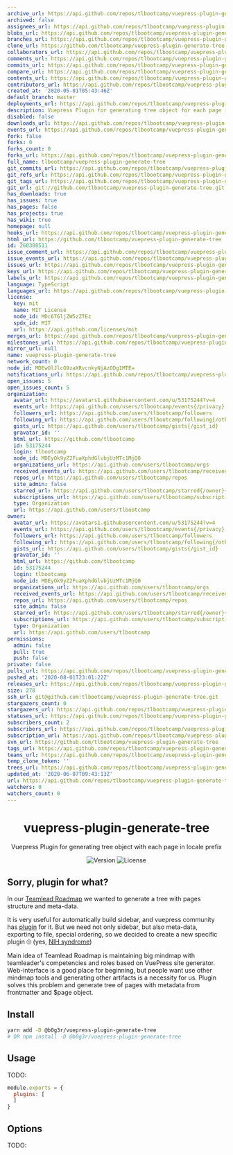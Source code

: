 ```yaml
---
archive_url: https://api.github.com/repos/tlbootcamp/vuepress-plugin-generate-tree/{archive_format}{/ref}
archived: false
assignees_url: https://api.github.com/repos/tlbootcamp/vuepress-plugin-generate-tree/assignees{/user}
blobs_url: https://api.github.com/repos/tlbootcamp/vuepress-plugin-generate-tree/git/blobs{/sha}
branches_url: https://api.github.com/repos/tlbootcamp/vuepress-plugin-generate-tree/branches{/branch}
clone_url: https://github.com/tlbootcamp/vuepress-plugin-generate-tree.git
collaborators_url: https://api.github.com/repos/tlbootcamp/vuepress-plugin-generate-tree/collaborators{/collaborator}
comments_url: https://api.github.com/repos/tlbootcamp/vuepress-plugin-generate-tree/comments{/number}
commits_url: https://api.github.com/repos/tlbootcamp/vuepress-plugin-generate-tree/commits{/sha}
compare_url: https://api.github.com/repos/tlbootcamp/vuepress-plugin-generate-tree/compare/{base}...{head}
contents_url: https://api.github.com/repos/tlbootcamp/vuepress-plugin-generate-tree/contents/{+path}
contributors_url: https://api.github.com/repos/tlbootcamp/vuepress-plugin-generate-tree/contributors
created_at: '2020-05-01T05:43:46Z'
default_branch: master
deployments_url: https://api.github.com/repos/tlbootcamp/vuepress-plugin-generate-tree/deployments
description: Vuepress Plugin for generating tree object for each page in locale prefix
disabled: false
downloads_url: https://api.github.com/repos/tlbootcamp/vuepress-plugin-generate-tree/downloads
events_url: https://api.github.com/repos/tlbootcamp/vuepress-plugin-generate-tree/events
fork: false
forks: 0
forks_count: 0
forks_url: https://api.github.com/repos/tlbootcamp/vuepress-plugin-generate-tree/forks
full_name: tlbootcamp/vuepress-plugin-generate-tree
git_commits_url: https://api.github.com/repos/tlbootcamp/vuepress-plugin-generate-tree/git/commits{/sha}
git_refs_url: https://api.github.com/repos/tlbootcamp/vuepress-plugin-generate-tree/git/refs{/sha}
git_tags_url: https://api.github.com/repos/tlbootcamp/vuepress-plugin-generate-tree/git/tags{/sha}
git_url: git://github.com/tlbootcamp/vuepress-plugin-generate-tree.git
has_downloads: true
has_issues: true
has_pages: false
has_projects: true
has_wiki: true
homepage: null
hooks_url: https://api.github.com/repos/tlbootcamp/vuepress-plugin-generate-tree/hooks
html_url: https://github.com/tlbootcamp/vuepress-plugin-generate-tree
id: 260388511
issue_comment_url: https://api.github.com/repos/tlbootcamp/vuepress-plugin-generate-tree/issues/comments{/number}
issue_events_url: https://api.github.com/repos/tlbootcamp/vuepress-plugin-generate-tree/issues/events{/number}
issues_url: https://api.github.com/repos/tlbootcamp/vuepress-plugin-generate-tree/issues{/number}
keys_url: https://api.github.com/repos/tlbootcamp/vuepress-plugin-generate-tree/keys{/key_id}
labels_url: https://api.github.com/repos/tlbootcamp/vuepress-plugin-generate-tree/labels{/name}
language: TypeScript
languages_url: https://api.github.com/repos/tlbootcamp/vuepress-plugin-generate-tree/languages
license:
  key: mit
  name: MIT License
  node_id: MDc6TGljZW5zZTEz
  spdx_id: MIT
  url: https://api.github.com/licenses/mit
merges_url: https://api.github.com/repos/tlbootcamp/vuepress-plugin-generate-tree/merges
milestones_url: https://api.github.com/repos/tlbootcamp/vuepress-plugin-generate-tree/milestones{/number}
mirror_url: null
name: vuepress-plugin-generate-tree
network_count: 0
node_id: MDEwOlJlcG9zaXRvcnkyNjAzODg1MTE=
notifications_url: https://api.github.com/repos/tlbootcamp/vuepress-plugin-generate-tree/notifications{?since,all,participating}
open_issues: 5
open_issues_count: 5
organization:
  avatar_url: https://avatars1.githubusercontent.com/u/53175244?v=4
  events_url: https://api.github.com/users/tlbootcamp/events{/privacy}
  followers_url: https://api.github.com/users/tlbootcamp/followers
  following_url: https://api.github.com/users/tlbootcamp/following{/other_user}
  gists_url: https://api.github.com/users/tlbootcamp/gists{/gist_id}
  gravatar_id: ''
  html_url: https://github.com/tlbootcamp
  id: 53175244
  login: tlbootcamp
  node_id: MDEyOk9yZ2FuaXphdGlvbjUzMTc1MjQ0
  organizations_url: https://api.github.com/users/tlbootcamp/orgs
  received_events_url: https://api.github.com/users/tlbootcamp/received_events
  repos_url: https://api.github.com/users/tlbootcamp/repos
  site_admin: false
  starred_url: https://api.github.com/users/tlbootcamp/starred{/owner}{/repo}
  subscriptions_url: https://api.github.com/users/tlbootcamp/subscriptions
  type: Organization
  url: https://api.github.com/users/tlbootcamp
owner:
  avatar_url: https://avatars1.githubusercontent.com/u/53175244?v=4
  events_url: https://api.github.com/users/tlbootcamp/events{/privacy}
  followers_url: https://api.github.com/users/tlbootcamp/followers
  following_url: https://api.github.com/users/tlbootcamp/following{/other_user}
  gists_url: https://api.github.com/users/tlbootcamp/gists{/gist_id}
  gravatar_id: ''
  html_url: https://github.com/tlbootcamp
  id: 53175244
  login: tlbootcamp
  node_id: MDEyOk9yZ2FuaXphdGlvbjUzMTc1MjQ0
  organizations_url: https://api.github.com/users/tlbootcamp/orgs
  received_events_url: https://api.github.com/users/tlbootcamp/received_events
  repos_url: https://api.github.com/users/tlbootcamp/repos
  site_admin: false
  starred_url: https://api.github.com/users/tlbootcamp/starred{/owner}{/repo}
  subscriptions_url: https://api.github.com/users/tlbootcamp/subscriptions
  type: Organization
  url: https://api.github.com/users/tlbootcamp
permissions:
  admin: false
  pull: true
  push: false
private: false
pulls_url: https://api.github.com/repos/tlbootcamp/vuepress-plugin-generate-tree/pulls{/number}
pushed_at: '2020-08-01T23:01:22Z'
releases_url: https://api.github.com/repos/tlbootcamp/vuepress-plugin-generate-tree/releases{/id}
size: 278
ssh_url: git@github.com:tlbootcamp/vuepress-plugin-generate-tree.git
stargazers_count: 0
stargazers_url: https://api.github.com/repos/tlbootcamp/vuepress-plugin-generate-tree/stargazers
statuses_url: https://api.github.com/repos/tlbootcamp/vuepress-plugin-generate-tree/statuses/{sha}
subscribers_count: 2
subscribers_url: https://api.github.com/repos/tlbootcamp/vuepress-plugin-generate-tree/subscribers
subscription_url: https://api.github.com/repos/tlbootcamp/vuepress-plugin-generate-tree/subscription
svn_url: https://github.com/tlbootcamp/vuepress-plugin-generate-tree
tags_url: https://api.github.com/repos/tlbootcamp/vuepress-plugin-generate-tree/tags
teams_url: https://api.github.com/repos/tlbootcamp/vuepress-plugin-generate-tree/teams
temp_clone_token: ''
trees_url: https://api.github.com/repos/tlbootcamp/vuepress-plugin-generate-tree/git/trees{/sha}
updated_at: '2020-06-07T09:43:13Z'
url: https://api.github.com/repos/tlbootcamp/vuepress-plugin-generate-tree
watchers: 0
watchers_count: 0
---
```


<h1 align="center">vuepress-plugin-generate-tree</h1>
<div align="center">

Vuepress Plugin for generating tree object with each page in locale prefix


![Version](https://img.shields.io/npm/v/@b0g3r/vuepress-plugin-generate-tree?style=flat-square)
![License](https://img.shields.io/npm/l/@b0g3r/vuepress-plugin-generate-tree?style=flat-square)

</div>

## Sorry, plugin for what?
In our [Teamlead Roadmap](https://github.com/tlbootcamp/tlroadmap) we wanted to generate a tree with pages structure and meta-data.

It is very useful for automatically build sidebar, and vuepress community has [plugin](https://github.com/shanyuhai123/vuepress-plugin-auto-sidebar) for it. But we need not only sidebar, but also meta-data, exporting to file, special ordering, so we decided to create a new specific plugin 🙄 (yes, [NIH syndrome](https://en.wikipedia.org/wiki/Not_invented_here))

Main idea of Teamlead Roadmap is maintaining big mindmap with teamleader's competencies and roles based on VuePress site generator. Web-interface is a good place for beginning, but people want use other mindmap tools and generating other artifacts is a necessity for us. Plugin solves this problem and generate tree of pages with metadata from frontmatter and $page object.

## Install

```sh
yarn add -D @b0g3r/vuepress-plugin-generate-tree
# OR npm install -D @b0g3r/vuepress-plugin-generate-tree
```

## Usage
TODO:
```js
module.exports = {
  plugins: [
  ]
}
```

## Options
TODO: